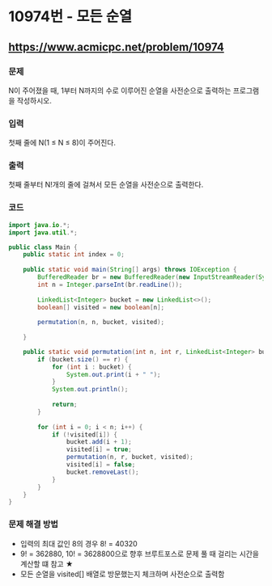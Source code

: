 # 10974번 - 모든 순열

## https://www.acmicpc.net/problem/10974

### 문제

N이 주어졌을 때, 1부터 N까지의 수로 이루어진 순열을 사전순으로 출력하는 프로그램을 작성하시오.

### 입력

첫째 줄에 N(1 ≤ N ≤ 8)이 주어진다. 

### 출력

첫째 줄부터 N!개의 줄에 걸쳐서 모든 순열을 사전순으로 출력한다.

### 코드

``` java
import java.io.*;
import java.util.*;

public class Main {
	public static int index = 0;
	
	public static void main(String[] args) throws IOException {
		BufferedReader br = new BufferedReader(new InputStreamReader(System.in));
		int n = Integer.parseInt(br.readLine());
		
		LinkedList<Integer> bucket = new LinkedList<>();
		boolean[] visited = new boolean[n];
		
		permutation(n, n, bucket, visited);
		
	}

	public static void permutation(int n, int r, LinkedList<Integer> bucket, boolean[] visited) {
		if (bucket.size() == r) {
			for (int i : bucket) {
				System.out.print(i + " ");
			}
			System.out.println();
			
			return;
		}
		
		for (int i = 0; i < n; i++) {
			if (!visited[i]) {
				bucket.add(i + 1);
				visited[i] = true;
				permutation(n, r, bucket, visited);
				visited[i] = false;
				bucket.removeLast();
			}
		}
	}
}
```

### 문제 해결 방법

* 입력의 최대 값인 8의 경우 8! = 40320
* 9! = 362880, 10! = 3628800으로 향후 브루트포스로 문제 풀 때 걸리는 시간을 계산할 떄 참고 ★
* 모든 순열을 visited[] 배열로 방문했는지 체크하며 사전순으로 출력함
